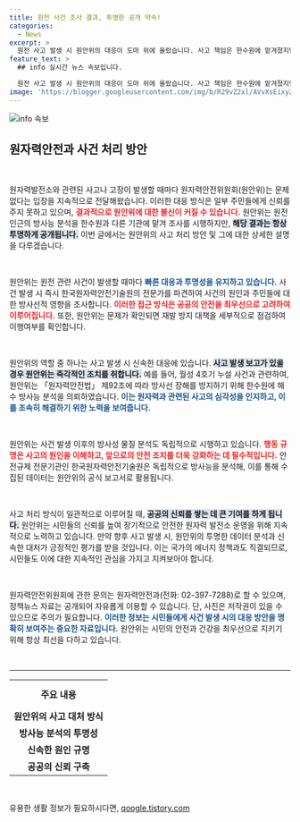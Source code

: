 ```yaml
---
title: 원전 사건 조사 결과, 투명한 공개 약속!
categories:
  - News
excerpt: >
  원전 사고 발생 시 원안위의 대응이 도마 위에 올랐습니다. 사고 책임은 한수원에 맡겨졌지만, 원안위는 방사능 분석을 독립적으로 진행하며 투명성을 강조하고 있습니다. 과연 이 문제의 실상은 무엇일까요?
feature_text: >
  ## info 실시간 뉴스 속보입니다.

  원전 사고 발생 시 원안위의 대응이 도마 위에 올랐습니다. 사고 책임은 한수원에 맡겨졌지만, 원안위는 방사능 분석을 독립적으로 진행하며 투명성을 강조하고 있습니다. 과연 이 문제의 실상은 무엇일까요?
image: 'https://blogger.googleusercontent.com/img/b/R29vZ2xl/AVvXsEixyZcFfHzMRdzZMjFBmAUKJYCLCGyLL1o632UiGVXcaFdKo_bkvkuCioo0uUKlGfBVcT3P84aROyZIXSBEx3Aw5nCQ3pTgDom1WDC4m8eifvWiAmWEEVb4x6G_l8C0QH225ldMjyaFvpxGEBGNO37VmDTDMHGhJPq73UglMfDca1-0aw/s1600/blogspot.png'
---
```


<p><img src="https://blogger.googleusercontent.com/img/b/R29vZ2xl/AVvXsEixyZcFfHzMRdzZMjFBmAUKJYCLCGyLL1o632UiGVXcaFdKo_bkvkuCioo0uUKlGfBVcT3P84aROyZIXSBEx3Aw5nCQ3pTgDom1WDC4m8eifvWiAmWEEVb4x6G_l8C0QH225ldMjyaFvpxGEBGNO37VmDTDMHGhJPq73UglMfDca1-0aw/s1600/blogspot.png" alt="info 속보" /></p>

<h2 data-ke-size="size26">원자력안전과 사건 처리 방안</h2>

<p data-ke-size="size16">&nbsp;</p>

<p>원자력발전소와 관련된 사고나 고장이 발생할 때마다 원자력안전위원회(원안위)는 문제없다는 입장을 지속적으로 전달해왔습니다. 이러한 대응 방식은 일부 주민들에게 신뢰를 주지 못하고 있으며, <b><span style="color: #ee2323;">결과적으로 원안위에 대한 불신이 커질 수 있습니다.</span></b> 원안위는 원전 인근의 방사능 분석을 한수원과 다른 기관에 맡겨 조사를 시행하지만, <b><span style="background-color: #21538527;">해당 결과는 항상 투명하게 공개됩니다.</span></b> 이번 글에서는 원안위의 사고 처리 방안 및 그에 대한 상세한 설명을 다루겠습니다.</p>

<p data-ke-size="size16">&nbsp;</p>

<p>원안위는 원전 관련 사건이 발생할 때마다 <b><span style="color: #1a5490;">빠른 대응과 투명성을 유지하고 있습니다.</span></b> 사건 발생 시 즉시 한국원자력안전기술원의 전문가를 파견하여 사건의 원인과 주민들에 대한 방사선적 영향을 조사합니다. <b><span style="color: #ee2323;">이러한 접근 방식은 공공의 안전을 최우선으로 고려하여 이루어집니다.</span></b> 또한, 원안위는 문제가 확인되면 재발 방지 대책을 세부적으로 점검하여 이행여부를 확인합니다.</p>

<p data-ke-size="size16">&nbsp;</p>

<p>원안위의 역할 중 하나는 사고 발생 시 신속한 대응에 있습니다. <b><span style="background-color: #21538527;">사고 발생 보고가 있을 경우 원안위는 즉각적인 조치를 취합니다.</span></b> 예를 들어, 월성 4호기 누설 사건과 관련하여, 원안위는 「원자력안전법」 제92조에 따라 방사선 장해를 방지하기 위해 한수원에 해수 방사능 분석을 의뢰하였습니다. <b><span style="color: #1a5490;">이는 원자력과 관련된 사고의 심각성을 인지하고, 이를 조속히 해결하기 위한 노력을 보여줍니다.</span></b></p>

<p data-ke-size="size16">&nbsp;</p>

<p>원안위는 사건 발생 이후의 방사성 물질 분석도 독립적으로 시행하고 있습니다. <b><span style="color: #ee2323;">행동 규명은 사고의 원인을 이해하고, 앞으로의 안전 조치를 더욱 강화하는 데 필수적입니다.</span></b> 안전규제 전문기관인 한국원자력안전기술원은 독립적으로 방사능을 분석해, 이를 통해 수집된 데이터는 원안위의 공식 보고서로 활용됩니다.</p>

<p data-ke-size="size16">&nbsp;</p>

<p>사고 처리 방식이 일관적으로 이루어질 때, <b><span style="background-color: #21538527;">공공의 신뢰를 쌓는 데 큰 기여를 하게 됩니다.</span></b> 원안위는 시민들의 신뢰를 높여 장기적으로 안전한 원자력 발전소 운영을 위해 지속적으로 노력하고 있습니다. 만약 향후 사고 발생 시, 원안위의 투명한 데이터 분석과 신속한 대처가 긍정적인 평가를 받을 것입니다. 이는 국가의 에너지 정책과도 직결되므로, 시민들도 이에 대한 지속적인 관심을 가지고 지켜보아야 합니다.</p>

<p data-ke-size="size16">&nbsp;</p>

<p>원자력안전위원회에 관한 문의는 원자력안전과(전화: 02-397-7288)로 할 수 있으며, 정책뉴스 자료는 공개되어 자유롭게 이용할 수 있습니다. 단, 사진은 저작권이 있을 수 있으므로 주의가 필요합니다. <b><span style="color: #1a5490;">이러한 정보는 시민들에게 사건 발생 시의 대응 방안을 명확히 보여주는 중요한 자료입니다.</span></b> 원안위는 시민의 안전과 건강을 최우선으로 지키기 위해 항상 최선을 다하고 있습니다.</p>

<p data-ke-size="size16">&nbsp;</p> 

<hr>

<table style="width:100%; border-collapse:collapse;">
  <tr>
    <th style="text-align: center; height: 50px;"><b>주요 내용</b></th>
  </tr>
  <tr>
    <td style="text-align: center; height: 17px;"><b>원안위의 사고 대처 방식</b></td>
  </tr>
  <tr>
    <td style="text-align: center; height: 17px;"><b>방사능 분석의 투명성</b></td>
  </tr>
  <tr>
    <td style="text-align: center; height: 17px;"><b>신속한 원인 규명</b></td>
  </tr>
  <tr>
    <td style="text-align: center; height: 17px;"><b>공공의 신뢰 구축</b></td>
  </tr>
</table>

<p data-ke-size="size16">&nbsp;</p>
유용한 생활 정보가 필요하시다면, <a href="https://qoogle.tistory.com" rel="dofollow">qoogle.tistory.com</a>


